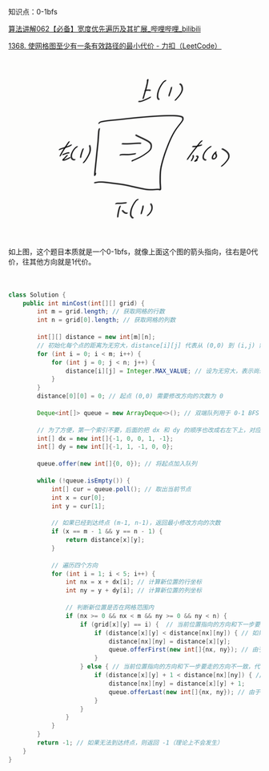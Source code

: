 



知识点：0-1bfs



[算法讲解062【必备】宽度优先遍历及其扩展_哔哩哔哩_bilibili](https://www.bilibili.com/video/BV1Dw411w7P5/?spm_id_from=333.1391.0.0&vd_source=96c1635797a0d7626fb60e973a29da38)



[1368. 使网格图至少有一条有效路径的最小代价 - 力扣（LeetCode）](https://leetcode.cn/problems/minimum-cost-to-make-at-least-one-valid-path-in-a-grid/)



![{1E29CA5E-95C7-4410-BBC8-E485479352AF}](assets/{1E29CA5E-95C7-4410-BBC8-E485479352AF}.png)



如上图，这个题目本质就是一个0-1bfs，就像上面这个图的箭头指向，往右是0代价，往其他方向就是1代价。



```java


class Solution {
    public int minCost(int[][] grid) {
        int m = grid.length; // 获取网格的行数
        int n = grid[0].length; // 获取网格的列数

        int[][] distance = new int[m][n];
        // 初始化每个点的距离为无穷大，distance[i][j] 代表从 (0,0) 到 (i,j) 需要修改方向的最小次数
        for (int i = 0; i < m; i++) {
            for (int j = 0; j < n; j++) {
                distance[i][j] = Integer.MAX_VALUE; // 设为无穷大，表示尚未访问
            }
        }
        distance[0][0] = 0; // 起点 (0,0) 需要修改方向的次数为 0

        Deque<int[]> queue = new ArrayDeque<>(); // 双端队列用于 0-1 BFS

        // 为了方便，第一个索引不要，后面的把 dx 和 dy 的顺序也改成右左下上，对应 1,2,3,4
        int[] dx = new int[]{-1, 0, 0, 1, -1};
        int[] dy = new int[]{-1, 1, -1, 0, 0};

        queue.offer(new int[]{0, 0}); // 将起点加入队列

        while (!queue.isEmpty()) {
            int[] cur = queue.poll(); // 取出当前节点
            int x = cur[0];
            int y = cur[1];

            // 如果已经到达终点 (m-1, n-1)，返回最小修改方向的次数
            if (x == m - 1 && y == n - 1) {
                return distance[x][y];
            }

            // 遍历四个方向
            for (int i = 1; i < 5; i++) {
                int nx = x + dx[i]; // 计算新位置的行坐标
                int ny = y + dy[i]; // 计算新位置的列坐标

                // 判断新位置是否在网格范围内
                if (nx >= 0 && nx < m && ny >= 0 && ny < n) {
                    if (grid[x][y] == i) {  // 当前位置指向的方向和下一步要走的方向一致，无代价
                        if (distance[x][y] < distance[nx][ny]) { // 如果新路径的代价更小，则更新
                            distance[nx][ny] = distance[x][y];
                            queue.offerFirst(new int[]{nx, ny}); // 由于没有代价，将其放入队列前端
                        }
                    } else { // 当前位置指向的方向和下一步要走的方向不一致，代价为 1
                        if (distance[x][y] + 1 < distance[nx][ny]) { // 如果新路径代价更小，则更新
                            distance[nx][ny] = distance[x][y] + 1;
                            queue.offerLast(new int[]{nx, ny}); // 由于有代价，将其放入队列后端
                        }
                    }
                }
            }
        }
        return -1; // 如果无法到达终点，则返回 -1（理论上不会发生）
    }
}


```

